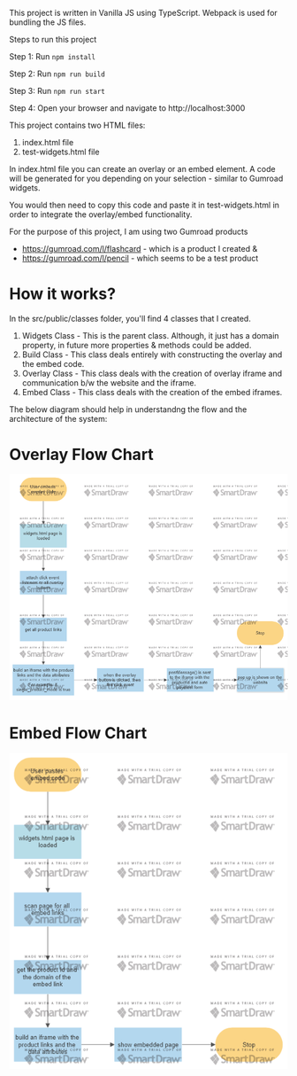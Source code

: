 This project is written in Vanilla JS using TypeScript. Webpack is used for bundling the JS files.

Steps to run this project

Step 1: Run `npm install`

Step 2: Run `npm run build`

Step 3: Run `npm run start`

Step 4: Open your browser and navigate to http://localhost:3000


This project contains two HTML files: 
1. index.html file
2. test-widgets.html file

In index.html file you can create an overlay or an embed element. A code will be generated for you depending on your selection - similar to Gumroad widgets. 

You would then need to copy this code and paste it in test-widgets.html in order to integrate the overlay/embed functionality.

For the purpose of this project, I am using two Gumroad products 
- https://gumroad.com/l/flashcard - which is a product I created &
- https://gumroad.com/l/pencil - which seems to be a test product


<h1> How it works? </h1>

In the src/public/classes folder, you'll find 4 classes that I created.

1. Widgets Class - This is the parent class. Although, it just has a domain property, in future more properties & methods  could be added.
2. Build Class - This class deals entirely with constructing the overlay and the embed code.
3. Overlay Class - This class deals with the creation of overlay iframe and communication b/w the website and the iframe.
4. Embed Class - This class deals with the creation of the embed iframes.

The below diagram should help in understandng the flow and the architecture of the system:

# Overlay Flow Chart
<img src="assets/images/Overlay_Flowchart.png">

# Embed Flow Chart
<img src="assets/images/Embed_Flowchart.png">
